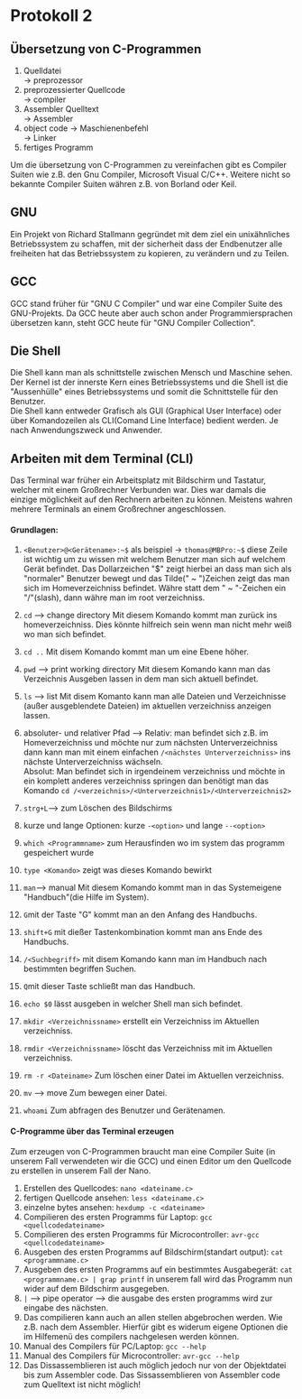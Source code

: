 # Protokoll 2
## Übersetzung von C-Programmen  
  
  1. Quelldatei  
  -> preprozessor  
  2. preprozessierter Quellcode  
  -> compiler  
  3. Assembler Quelltext  
  -> Assembler  
  4. object code -> Maschienenbefehl  
  -> Linker
  5. fertiges Programm  
    
Um die übersetzung von C-Programmen zu vereinfachen gibt es Compiler Suiten wie z.B. den Gnu Compiler, Microsoft Visual C/C++.
Weitere nicht so bekannte Compiler Suiten währen z.B. von Borland oder Keil.  
## GNU  
Ein Projekt von Richard Stallmann gegründet mit dem ziel ein unixähnliches Betriebssystem zu schaffen, mit der sicherheit dass der Endbenutzer alle freiheiten hat das Betriebssystem zu kopieren, zu verändern und zu Teilen.  
## GCC  
GCC stand früher für "GNU C Compiler" und war eine Compiler Suite des GNU-Projekts. Da GCC heute aber auch schon ander Programmiersprachen übersetzen kann, steht GCC heute für "GNU Compiler Collection".  

## Die Shell
Die Shell kann man als schnittstelle zwischen Mensch und Maschine sehen. Der Kernel ist der innerste Kern eines Betriebssystems und die Shell ist die "Aussenhülle" eines Betriebssystems und somit die Schnittstelle für den Benutzer.  
Die Shell kann entweder Grafisch als GUI (Graphical User Interface) oder über Komandozeilen als CLI(Comand Line Interface) bedient werden. Je nach Anwendungszweck und Anwender.  


## Arbeiten mit dem Terminal (CLI)  
Das Terminal war früher ein Arbeitsplatz mit Bildschirm und Tastatur, welcher mit einem Großrechner Verbunden war. Dies war damals die einzige möglichkeit auf den Rechnern arbeiten zu können. Meistens wahren mehrere Terminals an einem Großrechner angeschlossen.  
#### Grundlagen:  
1. `<Benutzer>@<Gerätename>:~$` als beispiel -> `thomas@MBPro:~$` diese Zeile ist wichtig um zu wissen mit welchem Benutzer man sich auf welchem Gerät befindet.  Das Dollarzeichen "$" zeigt hierbei an dass man sich als "normaler" Benutzer bewegt und das Tilde(" ~ ")Zeichen zeigt das man sich im Homeverzeichniss befindet. Währe statt dem " ~ "-Zeichen ein "/"(slash), dann währe man im root verzeichniss.  
2. `cd` --> change directory Mit diesem Komando kommt man zurück ins homeverzeichniss. Dies könnte hilfreich sein wenn man nicht mehr weiß wo man sich befindet.
3. `cd ..` Mit disem Komando kommt man um eine Ebene höher.
4. `pwd` --> print working directory Mit diesem Komando kann man das Verzeichnis Ausgeben lassen in dem man sich aktuell befindet.  
5. `ls` --> list Mit disem Komanto kann man alle Dateien und Verzeichnisse (außer ausgeblendete Dateien) im aktuellen verzeichniss anzeigen lassen.  
6. absoluter- und relativer Pfad --> Relativ: man befindet sich z.B. im Homeverzeichniss und möchte nur zum nächsten Unterverzeichniss dann kann man mit einem einfachen `/<nächstes Unterverzeichniss>` ins nächste Unterverzeichniss wächseln.  
Absolut: Man befindet sich in irgendeinem verzeichniss und möchte in ein komplett anderes verzeichniss springen dan benötigt man das Komando `cd /<verzeichnis>/<Unterverzeichnis1>/<Unterverzeichnis2>`  
7. `strg+L`--> zum Löschen des Bildschirms  
8. kurze und lange Optionen: kurze `-<option>` und lange `--<option>`  
9. `which <Programmname>` zum Herausfinden wo im system das programm gespeichert wurde  
10. `type <Komando>` zeigt was dieses Komando bewirkt  
11. `man`--> manual Mit diesem Komando kommt man in das Systemeigene "Handbuch"(die Hilfe im System).  
12. `G`mit der Taste "G" kommt man an den Anfang des Handbuchs.  
13. `shift+G` mit dießer Tastenkombination kommt man ans Ende des Handbuchs.  
14. `/<Suchbegriff>` mit disem Komando kann man im Handbuch nach bestimmten begriffen Suchen.  
15. `Q`mit dieser Taste schließt man das Handbuch.  
16. `echo $0` lässt ausgeben in welcher Shell man sich befindet.
17. `mkdir <Verzeichnissname>` erstellt ein Verzeichniss im Aktuellen verzeichniss.  
18. `rmdir <Verzeichnissname>` löscht das Verzeichniss mit <Verzeichnissname> im Aktuellen verzeichniss.  
  
19. `rm -r <Dateiname>` Zum löschen einer Datei im Aktuellen verzeichniss.  
20. `mv` --> move Zum bewegen einer Datei.
21. `whoami` Zum abfragen des Benutzer und Gerätenamen.
  
#### C-Programme über das Terminal erzeugen  
Zum erzeugen von C-Programmen braucht man eine Compiler Suite (in unserem Fall verwendeten wir die GCC) und einen Editor um den Quellcode zu erstellen in unserem Fall der Nano.  
1. Erstellen des Quellcodes: `nano <dateiname.c>`  
2. fertigen Quellcode ansehen: `less <dateiname.c>`  
3. einzelne bytes ansehen: `hexdump -c <dateiname>`  
4. Compilieren des ersten Programms für Laptop: `gcc <quellcodedateiname>`  
5. Compilieren des ersten Programms für Microcontroller: `avr-gcc <quellcodedateiname>`  
6. Ausgeben des ersten Programms auf Bildschirm(standart output): `cat <programmname.c>`  
7. Ausgeben des ersten Programms auf ein bestimmtes Ausgabegerät: `cat <programmname.c> | grap printf` in unserem fall wird das Programm nun wider auf dem Bildschirm ausgegeben.  
8. `|` --> pipe operator --> die ausgabe des ersten programms wird zur eingabe des nächsten.  
9. Das compilieren kann auch an allen stellen abgebrochen werden. Wie z.B. nach dem Assembler. Hierfür gibt es widerum eigene Optionen die im Hilfemenü des compilers nachgelesen werden können.
10. Manual des Compilers für PC/Laptop: `gcc --help`  
11. Manual des Compilers für Microcontroller: `avr-gcc --help`
12. Das Dissassemblieren ist auch möglich jedoch nur von der Objektdatei bis zum Assembler code. Das Sissassemblieren von Assembler code zum Quelltext ist nicht möglich!  

